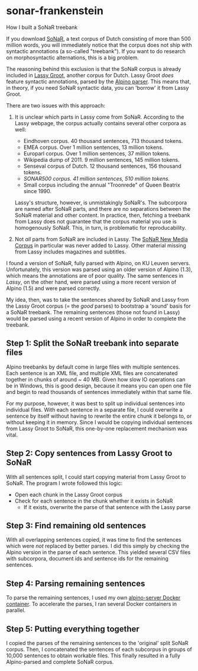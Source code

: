 # sonar-frankenstein
How I built a SoNaR treebank

If you download [SoNaR](https://taalmaterialen.ivdnt.org/download/tstc-sonar-corpus/), a text corpus of Dutch consisting of more than 500 million words, you will immediately notice that the corpus does not ship with syntactic annotations (a so-called "treebank"). If you want to do research on morphosyntactic alternations, this is a big problem.

The reasoning behind this exclusion is that the SoNaR corpus is already included in [Lassy Groot](https://taalmaterialen.ivdnt.org/download/tstc-lassy-groot-corpus/), another corpus for Dutch. Lassy Groot *does* feature syntactic annotations, parsed by the [Alpino parser](https://www.let.rug.nl/vannoord/alp/Alpino/). This means that, in theory, if you need SoNaR syntactic data, you can 'borrow' it from Lassy Groot.

There are two issues with this approach:
1. It is unclear which parts in Lassy come from SoNaR. According to the Lassy webpage, the corpus actually contains several other corpora as well:
    - Eindhoven corpus. 40 thousand sentences, 713 thousand tokens.
    - EMEA corpus. Over 1 million sentences, 13 million tokens.
    - Europarl corpus. Over 1 million sentences, 37 million tokens.
    - Wikipedia dump of 2011. 9 million sentences, 145 million tokens.
    - Senseval corpus of Dutch. 12 thousand sentences, 156 thousand tokens.
    - _SONAR500 corpus. 41 million sentences, 510 million tokens._
    - Small corpus including the annual "Troonrede" of Queen Beatrix since 1990.

    Lassy's structure, however, is unmistakingly SoNaR's. The subcorpora are named after SoNaR parts, and there are no separations between the SoNaR material and other content. In practice, then, fetching a treebank from Lassy does not guarantee that the corpus material you use is homogenously SoNaR. This, in turn, is problematic for reproducability.
2. Not _all_ parts from SoNaR are included in Lassy. The [SoNaR New Media Corpus](https://taalmaterialen.ivdnt.org/download/tstc-sonar-nieuwe-media-corpus-1/) in particular was never added to Lassy. Other material missing from Lassy includes magazines and subtitles.

I found a version of SoNaR, fully parsed with Alpino, on KU Leuven servers. Unfortunately, this version was parsed using an older version of Alpino (1.3), which means the annotations are of poor quality. The same sentences in *Lassy*, on the other hand, were parsed using a more recent version of Alpino (1.5) and were parsed correctly.

My idea, then, was to take the sentences shared by SoNaR and Lassy from the Lassy Groot corpus (= the *good* parses) to bootstrap a 'sound' basis for a SoNaR treebank. The remaining sentences (those not found in Lassy) would be parsed using a recent version of Alpino in order to complete the treebank.

## Step 1: Split the SoNaR treebank into separate files

Alpino treebanks by default come in large files with multiple sentences. Each sentence is an XML file, and multiple XML files are concatenated together in chunks of around ~ 40 MB. Given how slow IO operations can be in Windows, this is good design, because it means you can open one file and begin to read thousands of sentences immediately within that same file.

For my purpose, however, it was best to split up individual sentences into individual files. With each sentence in a separate file, I could overwrite a sentence by itself without having to rewrite the entire chunk it belongs to, or without keeping it in memory. Since I would be copying individual sentences from Lassy Groot to SoNaR, this one-by-one replacement mechanism was vital.

## Step 2: Copy sentences from Lassy Groot to SoNaR

With all sentences split, I could start copying material from Lassy Groot to SoNaR. The program I wrote followed this logic:

* Open each chunk in the Lassy Groot corpus
* Check for each sentence in the chunk whether it exists in SoNaR
    * If it exists, overwrite the parse of that sentence with the Lassy parse

## Step 3: Find remaining old sentences

With all overlapping sentences copied, it was time to find the sentences which were *not* replaced by better parses. I did this simply by checking the Alpino version in the parse of each sentence. This yielded several CSV files with subcorpora, document ids and sentence ids for the remaining sentences.

## Step 4: Parsing remaining sentences

To parse the remaining sentences, I used my own [alpino-server Docker container](https://github.com/AntheSevenants/alpino-server). To accelerate the parses, I ran several Docker containers in parallel.

## Step 5: Putting everything together

I copied the parses of the remaining sentences to the 'original' split SoNaR corpus. Then, I concatenated the sentences of each subcorpus in groups of 10,000 sentences to obtain workable files. This finally resulted in a fully Alpino-parsed and complete SoNaR corpus.